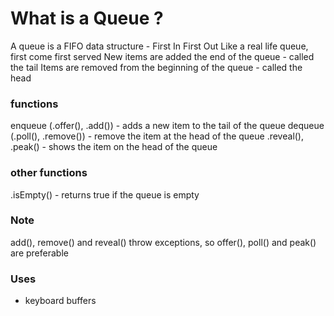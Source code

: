 # What is a Queue ?

A queue is a FIFO data structure - First In First Out
Like a real life queue, first come first served
New items are added the end of the queue - called the tail
Items are removed from the beginning of the queue - called the head

### functions

enqueue (.offer(), .add()) - adds a new item to the tail of the queue
dequeue (.poll(), .remove()) - remove the item at the head of the queue
.reveal(), .peak() - shows the item on the head of the queue

### other functions

.isEmpty() - returns true if the queue is empty

### Note

add(), remove() and reveal() throw exceptions, so offer(), poll() and peak() are preferable

### Uses

- keyboard buffers
